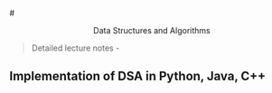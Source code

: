 #<p align="center">Data Structures and Algorithms</p>
> Detailed lecture notes - 
## Implementation of DSA in Python, Java, C++